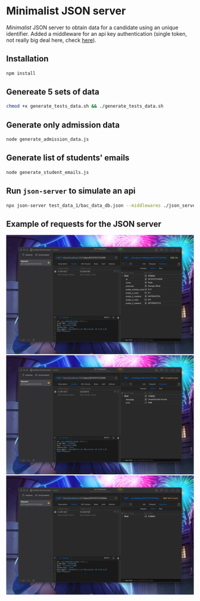 # Minimalist JSON server

_Minimalist_ JSON server to obtain data for a candidate using an unique identifier. Added a middleware for an api key authentication (single token, not really big deal here, check [here](./json_server_auth_middleware.js)).

## Installation

```bash
npm install
```

## Genereate 5 sets of data

```bash
chmod +x generate_tests_data.sh && ./generate_tests_data.sh
```

## Generate only admission data

```bash
node generate_admission_data.js
```

## Generate list of students' emails

```bash
node generate_student_emails.js
```

## Run `json-server` to simulate an api

```bash
npx json-server test_data_1/bac_data_db.json --middlewares ./json_server_auth_middleware.js
```

## Example of requests for the JSON server

![200_req](./images/example_req_200.png)
![401_req](./images/example_req_401.png)
![404_req](./images/example_req_404.png)
